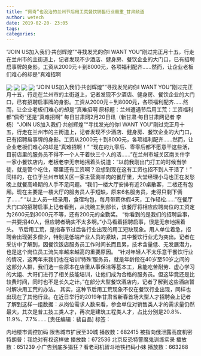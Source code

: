 ```yaml
---
title: “佩奇”也没治的兰州节后用工荒餐饮销售行业最重_甘肃频道
author: wetech
date: 2019-02-20- 23:05
tags: 
categories: 
---
```

“JOIN US加入我们·共创辉煌”“寻找发光的你I WANT YOU”刚过完正月十五，行走在兰州市的主街道上，记者发现不少酒店、健身房、餐饮企业的大门口，已有招聘启事牌的身影。工资从2000元＋到8000元，各项福利配齐……然而，让企业老板们难心的却是“真难招啊
<!-- more -->
                
<img align="center" border="0" src="http://p1.ifengimg.com/fck/2019_08/1cece894e7adaba_w640_h427.jpg" />
                
<img align="center" border="0" src="http://p1.ifengimg.com/fck/2019_08/a76feb62bcd669b_w640_h427.jpg" />
                
<img align="center" border="0" src="http://p1.ifengimg.com/fck/2019_08/5b29c488dfccb5c_w566_h640.jpg" />
            
<img align="center" border="0" src="http://p2.ifengimg.com/a/2016/0810/204c433878d5cf9size1_w16_h16.png" />
“JOIN US加入我们·共创辉煌”“寻找发光的你I WANT YOU”刚过完正月十五，行走在兰州市的主街道上，记者发现不少酒店、健身房、餐饮企业的大门口，已有招聘启事牌的身影。工资从2000元＋到8000元，各项福利配齐……然而，让企业老板们难心的却是“真难招啊
原标题：兰州遭遇节后用工荒：工资福利都“佩奇”还是“真难招啊”
每日甘肃网2月20日讯（新甘肃·每日甘肃网记者 李杨）“JOIN US加入我们·共创辉煌”“寻找发光的你I WANT YOU”刚过完正月十五，行走在兰州市的主街道上，记者发现不少酒店、健身房、餐饮企业的大门口，已有招聘启事牌的身影。工资从2000元＋到8000元，各项福利配齐……然而，让企业老板们难心的却是“真难招啊！”
“现在的九零后、零零后都不愿意干这些活，目前店里的服务员不得不一个人干着快三个人的活……”在兰州市城关区南关什字一家小餐饮店内，老板老李无奈地摇着头说道：“以前我刚出门打工的时候当学徒，就是管个吃住，哪里还有工资啊？没想到现在这有工资也招不到人干活了！”
同样的，在位于兰州市城关区一家主营涮羊肉的餐厅里，大堂经理小马也正在发愁晚上就餐高峰期的人手不足问题。“我们一楼大厅安排有近20桌散客，二楼还有包厢。现在主要是一楼大厅的服务员人手短缺，原来6名服务员，走得只剩下俩了……”
“以上人员一经录用，食宿均包，每月带薪休假4天，工作轻松……”在餐厅大门口的招聘启事上记者看到，从洗碗工到部长，该餐厅将相应应聘岗位的工资定为2600元到3000元不等，还有200元的全勤奖。
“你看到的是我们的招聘启事，一共要招40人，但应聘者确实不太多啊。”小马看着招聘启事，很是无奈地摇着头。
节后用工荒，是指春节过后各行业出现的用工短缺现象。用人单位着急，招聘会出现粥多僧少，特别是低端产业人员的紧缺，其中餐饮行业尤为突出。记者在采访中了解到，因餐饮饭店服务员工作时间长而且累，技术含量低、无发展潜力，也是这个岗位员工流失率越来越高的重要原因。
“针对年轻人不太乐意干餐饮行业的情况，这两年来我们也在培训‘特殊’服务员，就是年龄段在40岁至50岁之间的这部分人群，我们选一些原本在店里从事保洁等基本工，且能吃苦耐劳、虚心学习的大姐、大哥们进行了相关技能培训，让他们成为合格的服务员。但这毕竟还是比较费时间，同时也不是长久之计。”在部分大型餐饮酒店内，记者了解到这些酒店暂时解决用工荒的办法。
其实，这种节后用工荒现象不仅在餐饮行业出现，同样也出现在了其他行业。在近日举行的2019年甘肃省新春首场大型人才招聘会上记者了解到这样一组数据：从岗位需求人数来看，参会单位对销售类人才的需求量仍然最大，其次是普工技工类人才，再次是建筑工程类人才，占比分别是20.8%、11.9%、7.7%……
[责任编辑：裴自晶]
标签：
 
 
 
             
内地楼市调控加码 限售城市扩展至30城
播放数：682415
被指向俄泄露高度机密 特朗普：我绝对有权这样做
播放数：672536
北京反恐特警魔鬼训练实录
播放数：651239
小广告到底多猖狂？看老司机智斗地铁扫码小妹
播放数：663268
